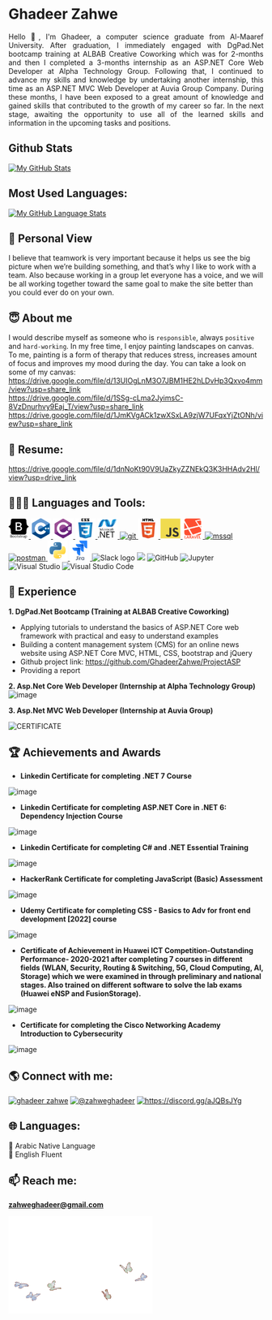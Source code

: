 # Ghadeer Zahwe
<p align="justify"> Hello 👋, 
I'm Ghadeer, a computer science graduate from Al-Maaref University. After graduation, I immediately engaged with DgPad.Net bootcamp training at ALBAB Creative Coworking which was for 2-months and then I completed a 3-months internship as an ASP.NET Core Web Developer at Alpha Technology Group. Following that, I continued to advance my skills and knowledge by undertaking another internship, this time as an ASP.NET MVC Web Developer at Auvia Group Company. During these months, I have been exposed to a great amount of knowledge and gained skills that contributed to the growth of my career so far. In the next stage, awaiting the opportunity to use all of the learned skills and information in the upcoming tasks and positions.</p>

## Github Stats 
[![My GitHub Stats](https://github-readme-stats.vercel.app/api/?username=GhadeerZahwe&count_private=true&theme=tokyonight&showicons=true)]()

## Most Used Languages:
[![My GitHub Language Stats](https://github-readme-stats.vercel.app/api/top-langs/?username=GhadeerZahwe&langs_count=5&theme=tokyonight)]()

## 🧐 Personal View

<p> I believe that teamwork is very important because it helps us see the big picture when we’re building something, and that’s why I like to work with a team. Also because working in a group let everyone has a voice, and we will be all working together toward the same goal to make the site better than you could ever do on your own. </p>

## 😇 About me

I would describe myself as someone who is `responsible`, always `positive` and `hard-working`. In my free time, I enjoy painting landscapes on canvas. To me, painting is a form of therapy that reduces stress, increases amount of focus and improves my mood during the day. You can take a look on some of my canvas: 
https://drive.google.com/file/d/13UIOgLnM3O7JBM1HE2hLDvHp3Qxvo4mm/view?usp=share_link </br>
https://drive.google.com/file/d/1SSg-cLma2JyimsC-8VzDnurhvy9Eaj_T/view?usp=share_link</br>
https://drive.google.com/file/d/1JmKVgACk1zwXSxLA9zjW7UFqxYjZtONh/view?usp=share_link


## 📃 Resume:
https://drive.google.com/file/d/1dnNoKt90V9UaZkyZZNEkQ3K3HHAdv2Hl/view?usp=drive_link

## 👨🏻‍💻 Languages and Tools:
<p align="left"> <a href="https://getbootstrap.com" target="_blank" rel="noreferrer"> <img src="https://raw.githubusercontent.com/devicons/devicon/master/icons/bootstrap/bootstrap-plain-wordmark.svg" alt="bootstrap" width="40" height="40"/> </a> <a href="https://www.w3schools.com/cpp/" target="_blank" rel="noreferrer"> <img src="https://raw.githubusercontent.com/devicons/devicon/master/icons/cplusplus/cplusplus-original.svg" alt="cplusplus" width="40" height="40"/> </a> <a href="https://www.w3schools.com/cs/" target="_blank" rel="noreferrer"> <img src="https://raw.githubusercontent.com/devicons/devicon/master/icons/csharp/csharp-original.svg" alt="csharp" width="40" height="40"/> </a> <a href="https://www.w3schools.com/css/" target="_blank" rel="noreferrer"> <img src="https://raw.githubusercontent.com/devicons/devicon/master/icons/css3/css3-original-wordmark.svg" alt="css3" width="40" height="40"/> </a> <a href="https://dotnet.microsoft.com/" target="_blank" rel="noreferrer"> <img src="https://raw.githubusercontent.com/devicons/devicon/master/icons/dot-net/dot-net-original-wordmark.svg" alt="dotnet" width="40" height="40"/> </a> <a href="https://git-scm.com/" target="_blank" rel="noreferrer"> <img src="https://www.vectorlogo.zone/logos/git-scm/git-scm-icon.svg" alt="git" width="40" height="40"/> </a> <a href="https://www.w3.org/html/" target="_blank" rel="noreferrer"> <img src="https://raw.githubusercontent.com/devicons/devicon/master/icons/html5/html5-original-wordmark.svg" alt="html5" width="40" height="40"/> </a> <a href="https://developer.mozilla.org/en-US/docs/Web/JavaScript" target="_blank" rel="noreferrer"> <img src="https://raw.githubusercontent.com/devicons/devicon/master/icons/javascript/javascript-original.svg" alt="javascript" width="40" height="40"/> </a> <a href="https://laravel.com/" target="_blank" rel="noreferrer"> <img src="https://raw.githubusercontent.com/devicons/devicon/master/icons/laravel/laravel-plain-wordmark.svg" alt="laravel" width="40" height="40"/> </a> <a href="https://www.microsoft.com/en-us/sql-server" target="_blank" rel="noreferrer"> <img src="https://www.svgrepo.com/show/303229/microsoft-sql-server-logo.svg" alt="mssql" width="40" height="40"/> </a> <a href="https://postman.com" target="_blank" rel="noreferrer"> <img src="https://www.vectorlogo.zone/logos/getpostman/getpostman-icon.svg" alt="postman" width="40" height="40"/> </a> <a href="https://www.python.org" target="_blank" rel="noreferrer"> <img src="https://raw.githubusercontent.com/devicons/devicon/master/icons/python/python-original.svg" alt="python" width="40" height="40"/>
<!-- Jira -->
<a href="https://www.atlassian.com/software/jira" target="_blank" rel="noreferrer"> <img src="https://raw.githubusercontent.com/devicons/devicon/1119b9f84c0290e0f0b38982099a2bd027a48bf1/icons/jira/jira-original-wordmark.svg" alt="jira" width="40" height="40"/> </a>
<img src="https://d33wubrfki0l68.cloudfront.net/440eab0e0067a780b31c30b775d4a6aeb45bb684/addc7/assets/images/tool-icons/slack.png" alt="Slack logo" style="width:40px">
<img src="https://cdn.icon-icons.com/icons2/2699/PNG/64/asana_logo_icon_167830.png">
<img alt="GitHub" src="https://img.shields.io/badge/GitHub-181717?logo=github&logoColor=white&style=flat" />
<img alt="Jupyter" src="https://img.shields.io/badge/Jupyter-F37626?style=for-the-badge&logo=jupyter&logoColor=white&style=flat" />
<img alt="Visual Studio" src="https://img.shields.io/badge/Visual Studio-5C2D91?logo=visual+studio&logoColor=white&style=flat" />
<img alt="Visual Studio Code" src="https://img.shields.io/badge/Visual Studio Code-007ACC?logo=visual+studio+code&logoColor=white&style=flat" />  
</p>

## 🦾 Experience 
**1. DgPad.Net Bootcamp (Training at ALBAB Creative Coworking)** 
- Applying tutorials to understand the basics of ASP.NET Core web framework with practical and easy to understand examples
- Building a content management system (CMS) for an online news website using  ASP.NET Core MVC, HTML, CSS, bootstrap and jQuery 
- Github project link: https://github.com/GhadeerZahwe/ProjectASP 
- Providing a report

**2. Asp.Net Core Web Developer (Internship at Alpha Technology Group)** 
![image](https://user-images.githubusercontent.com/88279980/213896742-6fac7ee4-234c-4901-b8c0-1a2fc4ca5397.png)

**3. Asp.Net MVC Web Developer (Internship at Auvia Group)** 



![CERTIFICATE](https://github.com/GhadeerZahwe/GhadeerZahwe/assets/88279980/bb4a1572-44e3-4f5d-b945-a9f7e0f4e266)

 
## 🏆 Achievements and Awards  
- **Linkedin Certificate for completing .NET 7 Course**

![image](https://user-images.githubusercontent.com/88279980/213896769-f932345c-2eed-42a7-a8e9-32d019c4ba6f.png)

- **Linkedin Certificate for completing ASP.NET Core in .NET 6: Dependency Injection Course**

![image](https://user-images.githubusercontent.com/88279980/213896205-8c563cf3-a3d9-4d9c-91f6-7046505a0b20.png)
- **Linkedin Certificate for completing C# and .NET Essential Training**

![image](https://user-images.githubusercontent.com/88279980/213896233-4fc73e35-8c57-43f4-9ed2-d7d2beac27d1.png)
- **HackerRank Certificate for completing JavaScript (Basic) Assessment**

![image](https://user-images.githubusercontent.com/88279980/213896307-1f9b977d-7559-4799-809a-165be9a606e4.png)

- **Udemy Certificate for completing CSS - Basics to Adv for front end development [2022] course**

![image](https://user-images.githubusercontent.com/88279980/213896336-0976924b-326e-48cf-a90d-922b7affe8ab.png)

- **Certificate of Achievement in Huawei ICT Competition-Outstanding Performance- 2020-2021 after completing 7 courses in different fields (WLAN, Security, Routing & Switching, 5G, Cloud Computing, AI, Storage) which we were examined in through preliminary and national stages. Also trained on different software to solve the lab exams (Huawei eNSP and FusionStorage).**

![image](https://user-images.githubusercontent.com/88279980/213896364-5105171c-29ea-48a7-94de-51e81b8f03aa.png)

- **Certificate for completing the Cisco Networking Academy Introduction to Cybersecurity**

![image](https://user-images.githubusercontent.com/88279980/213896976-b73ea5a4-59d3-4d7e-b0b1-921d5a5701aa.png)

## 🌎 Connect with me:
<p align="left">
<a href="https://linkedin.com/in/ghadeer zahwe" target="blank"><img align="center" src="https://raw.githubusercontent.com/rahuldkjain/github-profile-readme-generator/master/src/images/icons/Social/linked-in-alt.svg" alt="ghadeer zahwe" height="30" width="40" /></a>
<a href="https://www.hackerrank.com/@zahweghadeer" target="blank"><img align="center" src="https://raw.githubusercontent.com/rahuldkjain/github-profile-readme-generator/master/src/images/icons/Social/hackerrank.svg" alt="@zahweghadeer" height="30" width="40" /></a>
<a href="https://discord.gg/https://discord.gg/aJQBsJYg" target="blank"><img align="center" src="https://raw.githubusercontent.com/rahuldkjain/github-profile-readme-generator/master/src/images/icons/Social/discord.svg" alt="https://discord.gg/aJQBsJYg" height="30" width="40" /></a>
</p>

## 🌐 Languages:
<p>
  🚩 Arabic Native Language
  <br/>
  🚩 English Fluent
</p>

## 📫 Reach me:
**zahweghadeer@gmail.com**

 <img align=in the middle width=285 src="https://github.com/NidaYucedal/NidaYucedal/blob/main/3ee1d196a1548df00e138154961a4be5.gif" />
